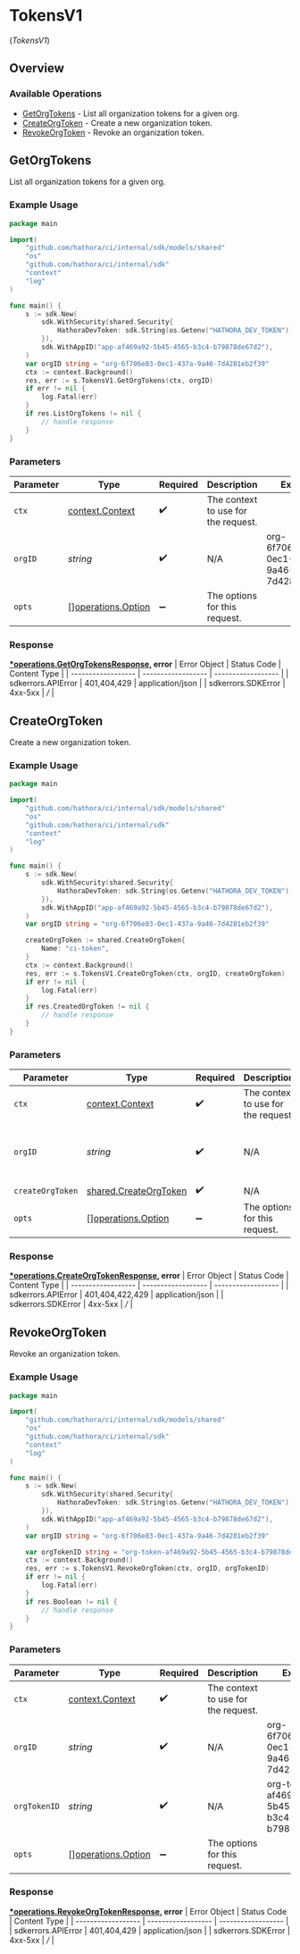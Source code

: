 # TokensV1
(*TokensV1*)

## Overview

 

### Available Operations

* [GetOrgTokens](#getorgtokens) - List all organization tokens for a given org.
* [CreateOrgToken](#createorgtoken) - Create a new organization token.
* [RevokeOrgToken](#revokeorgtoken) - Revoke an organization token.

## GetOrgTokens

List all organization tokens for a given org.

### Example Usage

```go
package main

import(
	"github.com/hathora/ci/internal/sdk/models/shared"
	"os"
	"github.com/hathora/ci/internal/sdk"
	"context"
	"log"
)

func main() {
    s := sdk.New(
        sdk.WithSecurity(shared.Security{
            HathoraDevToken: sdk.String(os.Getenv("HATHORA_DEV_TOKEN")),
        }),
        sdk.WithAppID("app-af469a92-5b45-4565-b3c4-b79878de67d2"),
    )
    var orgID string = "org-6f706e83-0ec1-437a-9a46-7d4281eb2f39"
    ctx := context.Background()
    res, err := s.TokensV1.GetOrgTokens(ctx, orgID)
    if err != nil {
        log.Fatal(err)
    }
    if res.ListOrgTokens != nil {
        // handle response
    }
}
```

### Parameters

| Parameter                                                | Type                                                     | Required                                                 | Description                                              | Example                                                  |
| -------------------------------------------------------- | -------------------------------------------------------- | -------------------------------------------------------- | -------------------------------------------------------- | -------------------------------------------------------- |
| `ctx`                                                    | [context.Context](https://pkg.go.dev/context#Context)    | :heavy_check_mark:                                       | The context to use for the request.                      |                                                          |
| `orgID`                                                  | *string*                                                 | :heavy_check_mark:                                       | N/A                                                      | org-6f706e83-0ec1-437a-9a46-7d4281eb2f39                 |
| `opts`                                                   | [][operations.Option](../../models/operations/option.md) | :heavy_minus_sign:                                       | The options for this request.                            |                                                          |


### Response

**[*operations.GetOrgTokensResponse](../../models/operations/getorgtokensresponse.md), error**
| Error Object       | Status Code        | Content Type       |
| ------------------ | ------------------ | ------------------ |
| sdkerrors.APIError | 401,404,429        | application/json   |
| sdkerrors.SDKError | 4xx-5xx            | */*                |

## CreateOrgToken

Create a new organization token.

### Example Usage

```go
package main

import(
	"github.com/hathora/ci/internal/sdk/models/shared"
	"os"
	"github.com/hathora/ci/internal/sdk"
	"context"
	"log"
)

func main() {
    s := sdk.New(
        sdk.WithSecurity(shared.Security{
            HathoraDevToken: sdk.String(os.Getenv("HATHORA_DEV_TOKEN")),
        }),
        sdk.WithAppID("app-af469a92-5b45-4565-b3c4-b79878de67d2"),
    )
    var orgID string = "org-6f706e83-0ec1-437a-9a46-7d4281eb2f39"

    createOrgToken := shared.CreateOrgToken{
        Name: "ci-token",
    }
    ctx := context.Background()
    res, err := s.TokensV1.CreateOrgToken(ctx, orgID, createOrgToken)
    if err != nil {
        log.Fatal(err)
    }
    if res.CreatedOrgToken != nil {
        // handle response
    }
}
```

### Parameters

| Parameter                                                      | Type                                                           | Required                                                       | Description                                                    | Example                                                        |
| -------------------------------------------------------------- | -------------------------------------------------------------- | -------------------------------------------------------------- | -------------------------------------------------------------- | -------------------------------------------------------------- |
| `ctx`                                                          | [context.Context](https://pkg.go.dev/context#Context)          | :heavy_check_mark:                                             | The context to use for the request.                            |                                                                |
| `orgID`                                                        | *string*                                                       | :heavy_check_mark:                                             | N/A                                                            | org-6f706e83-0ec1-437a-9a46-7d4281eb2f39                       |
| `createOrgToken`                                               | [shared.CreateOrgToken](../../models/shared/createorgtoken.md) | :heavy_check_mark:                                             | N/A                                                            |                                                                |
| `opts`                                                         | [][operations.Option](../../models/operations/option.md)       | :heavy_minus_sign:                                             | The options for this request.                                  |                                                                |


### Response

**[*operations.CreateOrgTokenResponse](../../models/operations/createorgtokenresponse.md), error**
| Error Object       | Status Code        | Content Type       |
| ------------------ | ------------------ | ------------------ |
| sdkerrors.APIError | 401,404,422,429    | application/json   |
| sdkerrors.SDKError | 4xx-5xx            | */*                |

## RevokeOrgToken

Revoke an organization token.

### Example Usage

```go
package main

import(
	"github.com/hathora/ci/internal/sdk/models/shared"
	"os"
	"github.com/hathora/ci/internal/sdk"
	"context"
	"log"
)

func main() {
    s := sdk.New(
        sdk.WithSecurity(shared.Security{
            HathoraDevToken: sdk.String(os.Getenv("HATHORA_DEV_TOKEN")),
        }),
        sdk.WithAppID("app-af469a92-5b45-4565-b3c4-b79878de67d2"),
    )
    var orgID string = "org-6f706e83-0ec1-437a-9a46-7d4281eb2f39"

    var orgTokenID string = "org-token-af469a92-5b45-4565-b3c4-b79878de67d2"
    ctx := context.Background()
    res, err := s.TokensV1.RevokeOrgToken(ctx, orgID, orgTokenID)
    if err != nil {
        log.Fatal(err)
    }
    if res.Boolean != nil {
        // handle response
    }
}
```

### Parameters

| Parameter                                                | Type                                                     | Required                                                 | Description                                              | Example                                                  |
| -------------------------------------------------------- | -------------------------------------------------------- | -------------------------------------------------------- | -------------------------------------------------------- | -------------------------------------------------------- |
| `ctx`                                                    | [context.Context](https://pkg.go.dev/context#Context)    | :heavy_check_mark:                                       | The context to use for the request.                      |                                                          |
| `orgID`                                                  | *string*                                                 | :heavy_check_mark:                                       | N/A                                                      | org-6f706e83-0ec1-437a-9a46-7d4281eb2f39                 |
| `orgTokenID`                                             | *string*                                                 | :heavy_check_mark:                                       | N/A                                                      | org-token-af469a92-5b45-4565-b3c4-b79878de67d2           |
| `opts`                                                   | [][operations.Option](../../models/operations/option.md) | :heavy_minus_sign:                                       | The options for this request.                            |                                                          |


### Response

**[*operations.RevokeOrgTokenResponse](../../models/operations/revokeorgtokenresponse.md), error**
| Error Object       | Status Code        | Content Type       |
| ------------------ | ------------------ | ------------------ |
| sdkerrors.APIError | 401,404,429        | application/json   |
| sdkerrors.SDKError | 4xx-5xx            | */*                |
